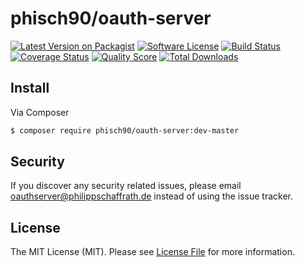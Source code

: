 # phisch90/oauth-server

[![Latest Version on Packagist][ico-version]][link-packagist]
[![Software License][ico-license]](LICENSE)
[![Build Status][ico-travis]][link-travis]
[![Coverage Status][ico-scrutinizer]][link-scrutinizer]
[![Quality Score][ico-code-quality]][link-code-quality]
[![Total Downloads][ico-downloads]][link-downloads]


## Install

Via Composer

``` bash
$ composer require phisch90/oauth-server:dev-master
```

## Security

If you discover any security related issues, please email oauthserver@philippschaffrath.de instead of using the issue tracker.

## License

The MIT License (MIT). Please see [License File](LICENSE) for more information.

[ico-version]: https://img.shields.io/packagist/v/:vendor/:package_name.svg?style=flat-square
[ico-license]: https://img.shields.io/badge/license-MIT-brightgreen.svg?style=flat-square
[ico-travis]: https://img.shields.io/travis/:vendor/:package_name/master.svg?style=flat-square
[ico-scrutinizer]: https://img.shields.io/scrutinizer/coverage/g/:vendor/:package_name.svg?style=flat-square
[ico-code-quality]: https://img.shields.io/scrutinizer/g/:vendor/:package_name.svg?style=flat-square
[ico-downloads]: https://img.shields.io/packagist/dt/phisch90/oauth-server.svg?style=flat-square

[link-packagist]: https://packagist.org/packages/phisch90/oauth-server
[link-travis]: https://travis-ci.org/phisch90/oauth-server
[link-scrutinizer]: https://scrutinizer-ci.com/g/phisch90/oauth-server/code-structure
[link-code-quality]: https://scrutinizer-ci.com/g/phisch90/oauth-server
[link-downloads]: https://packagist.org/packages/phisch90/oauth-server
[link-author]: https://github.com/PhilippSchaffrath